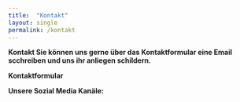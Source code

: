 ```yaml
---
title:  "Kontakt"
layout: single
permalink: /kontakt
---
```


<b>Kontakt<b>
  Sie können uns gerne über das Kontaktformular eine Email scchreiben und uns ihr anliegen schildern. 
  
  Kontaktformular

<b> Unsere Sozial Media Kanäle:<b>
  
